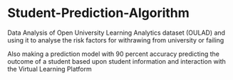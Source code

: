 # Student-Prediction-Algorithm
Data Analysis of Open University Learning Analytics dataset (OULAD) and using it to analyse the risk factors for withrawing from university or failing

Also making a prediction model with 90 percent accuracy predicting the outcome of a student based upon student information and interaction with the Virtual Learning Platform
